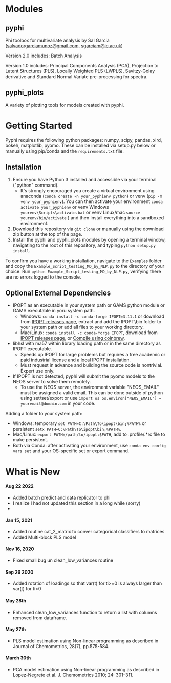 # Modules
## pyphi
Phi toolbox for multivariate analysis by Sal Garcia (salvadorgarciamunoz@gmail.com, sgarciam@ic.ac.uk)

Version 2.0 includes: Batch Analysis

Version 1.0 includes: Principal Components Analysis (PCA), Projection to Latent Structures (PLS), Locally Weighted PLS (LWPLS), Savitzy-Golay derivative and Standard Normal Variate pre-processing for spectra.

## pyphi_plots
A variety of plotting tools for models created with pyphi.

# Getting Started
Pyphi requires the following python packages: numpy, scipy, pandas, xlrd, bokeh, matplotlib, pyomo. These can be installed via setup.py below or manually using pip/conda and the ```requirements.txt``` file.

## Installation
1) Ensure you have Python 3 installed and accessible via your terminal ("python" command).
   - It's strongly encouraged you create a virtual environment using anaconda (```conda create -n your_pyphienv python```) or venv (```pip -m venv your_pyphienv```). You can then activate your environment ```conda activate your_pyphienv``` or venv Windows ```yourenv\Scripts\activate.bat``` or venv Linux/mac ```source yourenv/bin/activate``` ) and then install everything into a sandboxed environment.
2) Download this repository via ```git clone``` or manually using the download zip button at the top of the page.
3) Install the pyphi and pyphi_plots modules by opening a terminal window, navigating to the root of this repository, and typing ```python setup.py install```.

To confirm you have a working installation, navigate to the ```Examples``` folder and copy the ```Example_Script_testing_MD_by_NLP.py``` to the directory of your choice. Run ```python Example_Script_testing_MD_by_NLP.py```, verifying there are no errors logged to the console.

## Optional External Dependencies
- IPOPT as an executable in your system path or GAMS python module or GAMS executable in yoru system path.
  - Windows: ```conda install -c conda-forge IPOPT=3.11.1``` or download from [IPOPT releases page](https://github.com/coin-or/Ipopt/releases), extract and add the IPOPT\bin folder to your system path or add all files to your working directory.
  - Mac/Linux: ```conda install -c conda-forge IPOPT```, download from [IPOPT releases page](https://github.com/coin-or/Ipopt/releases), or [Compile using coinbrew](https://coin-or.github.io/Ipopt/INSTALL.html#COINBREW).
- libhsl with ma57 within library loading path or in the same directory as IPOPT executable.
   - Speeds up IPOPT for large problems but requires a free academic or paid industrial license and a local IPOPT installation.
   - Must request in advance and building the source code is nontrivial. Expert use only.
- If IPOPT is not detected, pyphi will submit the pyomo models to the NEOS server to solve them remotely.
  - To use the NEOS server, the environment variable "NEOS_EMAIL" must be assigned a valid email. This can be done outside of python using set/set/export or use ```import os
  os.environ["NEOS_EMAIL"] = youremail@domain.com```
  in your code.

Adding a folder to your system path:
 - Windows: temporary ```set PATH=C:\Path\To\ipopt\bin;%PATH%``` or persistent ```setx PATH=C:\Path\To\ipopt\bin;%PATH%```.
 - Mac/Linux: ```export PATH=/path/to/ipopt:$PATH```, add to .profile/.*rc file to make persistent.
 - Both via Conda: after activating your environment, use ```conda env config vars set``` and your OS-specific set or export command.

# What is New
#### Aug 22 2022
* Added batch predict and data replicator to phi
* I realize I had not updated this section in a long while (sorry)
* 
#### Jan 15, 2021
* Added routine cat_2_matrix to conver categorical classifiers to matrices
* Added Multi-block PLS model
#### Nov 16, 2020
* Fixed small bug un clean_low_variances routine
#### Sep 26 2020
* Added rotation of loadings so that var(t) for ti>=0 is always larger than var(t) for ti<0
#### May 28th
* Enhanced clean_low_variances function to return a list with columns removed from dataframe.
#### May 27th
* PLS model estimation using Non-linear programming as described in Journal of Chemometrics, 28(7), pp.575-584.
#### March 30th
* PCA model estimation using Non-linear programming as described in Lopez-Negrete et al. J. Chemometrics 2010; 24: 301–311.
